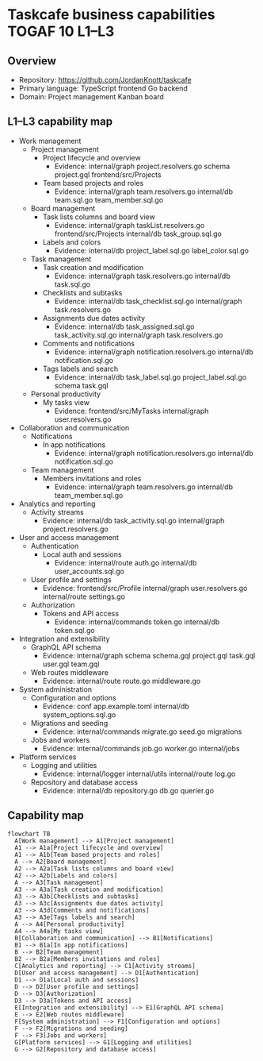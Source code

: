 # Taskcafe business capabilities TOGAF 10 L1–L3

## Overview
- Repository: https://github.com/JordanKnott/taskcafe
- Primary language: TypeScript frontend Go backend
- Domain: Project management Kanban board

## L1–L3 capability map
- Work management
  - Project management
    - Project lifecycle and overview
      - Evidence: internal/graph project.resolvers.go schema project.gql frontend/src/Projects
    - Team based projects and roles
      - Evidence: internal/graph team.resolvers.go internal/db team.sql.go team_member.sql.go
  - Board management
    - Task lists columns and board view
      - Evidence: internal/graph taskList.resolvers.go frontend/src/Projects internal/db task_group.sql.go
    - Labels and colors
      - Evidence: internal/db project_label.sql.go label_color.sql.go
  - Task management
    - Task creation and modification
      - Evidence: internal/graph task.resolvers.go internal/db task.sql.go
    - Checklists and subtasks
      - Evidence: internal/db task_checklist.sql.go internal/graph task.resolvers.go
    - Assignments due dates activity
      - Evidence: internal/db task_assigned.sql.go task_activity.sql.go internal/graph task.resolvers.go
    - Comments and notifications
      - Evidence: internal/graph notification.resolvers.go internal/db notification.sql.go
    - Tags labels and search
      - Evidence: internal/db task_label.sql.go project_label.sql.go schema task.gql
  - Personal productivity
    - My tasks view
      - Evidence: frontend/src/MyTasks internal/graph user.resolvers.go
- Collaboration and communication
  - Notifications
    - In app notifications
      - Evidence: internal/graph notification.resolvers.go internal/db notification.sql.go
  - Team management
    - Members invitations and roles
      - Evidence: internal/graph team.resolvers.go internal/db team_member.sql.go
- Analytics and reporting
  - Activity streams
    - Evidence: internal/db task_activity.sql.go internal/graph project.resolvers.go
- User and access management
  - Authentication
    - Local auth and sessions
      - Evidence: internal/route auth.go internal/db user_accounts.sql.go
  - User profile and settings
    - Evidence: frontend/src/Profile internal/graph user.resolvers.go internal/route settings.go
  - Authorization
    - Tokens and API access
      - Evidence: internal/commands token.go internal/db token.sql.go
- Integration and extensibility
  - GraphQL API schema
    - Evidence: internal/graph schema schema.gql project.gql task.gql user.gql team.gql
  - Web routes middleware
    - Evidence: internal/route route.go middleware.go
- System administration
  - Configuration and options
    - Evidence: conf app.example.toml internal/db system_options.sql.go
  - Migrations and seeding
    - Evidence: internal/commands migrate.go seed.go migrations
  - Jobs and workers
    - Evidence: internal/commands job.go worker.go internal/jobs
- Platform services
  - Logging and utilities
    - Evidence: internal/logger internal/utils internal/route log.go
  - Repository and database access
    - Evidence: internal/db repository.go db.go querier.go

## Capability map
```mermaid
flowchart TB
  A[Work management] --> A1[Project management]
  A1 --> A1a[Project lifecycle and overview]
  A1 --> A1b[Team based projects and roles]
  A --> A2[Board management]
  A2 --> A2a[Task lists columns and board view]
  A2 --> A2b[Labels and colors]
  A --> A3[Task management]
  A3 --> A3a[Task creation and modification]
  A3 --> A3b[Checklists and subtasks]
  A3 --> A3c[Assignments due dates activity]
  A3 --> A3d[Comments and notifications]
  A3 --> A3e[Tags labels and search]
  A --> A4[Personal productivity]
  A4 --> A4a[My tasks view]
  B[Collaboration and communication] --> B1[Notifications]
  B1 --> B1a[In app notifications]
  B --> B2[Team management]
  B2 --> B2a[Members invitations and roles]
  C[Analytics and reporting] --> C1[Activity streams]
  D[User and access management] --> D1[Authentication]
  D1 --> D1a[Local auth and sessions]
  D --> D2[User profile and settings]
  D --> D3[Authorization]
  D3 --> D3a[Tokens and API access]
  E[Integration and extensibility] --> E1[GraphQL API schema]
  E --> E2[Web routes middleware]
  F[System administration] --> F1[Configuration and options]
  F --> F2[Migrations and seeding]
  F --> F3[Jobs and workers]
  G[Platform services] --> G1[Logging and utilities]
  G --> G2[Repository and database access]
```
